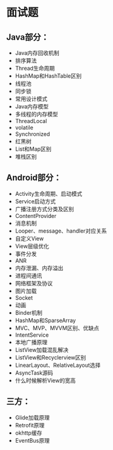 # 面试题
## Java部分：
* Java内存回收机制
* 排序算法
* Thread生命周期
* HashMap和HashTable区别
* 线程池
* 同步锁
* 常用设计模式
* Java内存模型
* 多线程的内存模型
* ThreadLocal
* volatile
* Synchronized
* 红黑树
* List和Map区别
* 堆栈区别

## Android部分：
* Activity生命周期、启动模式
* Service启动方式
* 广播注册方式分类及区别
* ContentProvider
* 消息机制
* Looper、message、handler对应关系
* 自定义View
* View层级优化
* 事件分发
* ANR
* 内存泄漏、内存溢出
* 进程间通讯
* 网络框架及协议
* 图片加载
* Socket
* 动画
* Binder机制
* HashMap和SparseArray
* MVC、MVP、MVVM区别、优缺点
* IntentService
* 本地广播原理
* ListView加载混乱解决
* ListView和Recyclerview区别
* LinearLayout、RelativeLayout选择
* AsyncTask源码
* 什么时候解析View的宽高


## 三方：
* Glide加载原理
* Retrofit原理
* okhttp缓存
* EventBus原理